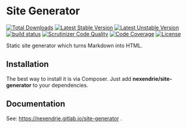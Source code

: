 Site Generator
==============

[![Total Downloads](https://poser.pugx.org/nexendrie/site-generator/downloads)](https://packagist.org/packages/nexendrie/site-generator) [![Latest Stable Version](https://poser.pugx.org/nexendrie/site-generator/v/stable)](https://packagist.org/packages/nexendrie/site-generator) [![Latest Unstable Version](https://poser.pugx.org/nexendrie/site-generator/v/unstable)](https://packagist.org/packages/nexendrie/site-generator) [![build status](https://gitlab.com/nexendrie/site-generator/badges/master/pipeline.svg)](https://gitlab.com/nexendrie/site-generator/commits/master) [![Scrutinizer Code Quality](https://scrutinizer-ci.com/g/nexendrie/site-generator/badges/quality-score.png?b=master)](https://scrutinizer-ci.com/g/nexendrie/site-generator/?branch=master) [![Code Coverage](https://scrutinizer-ci.com/g/nexendrie/site-generator/badges/coverage.png?b=master)](https://scrutinizer-ci.com/g/nexendrie/site-generator/?branch=master) [![License](https://poser.pugx.org/nexendrie/site-generator/license)](https://gitlab.com/nexendrie/site-generator/blob/master/LICENSE)

Static site generator which turns Markdown into HTML.

Installation
------------
The best way to install it is via Composer. Just add **nexendrie/site-generator** to your dependencies.

Documentation
-------------
See: https://nexendrie.gitlab.io/site-generator .
